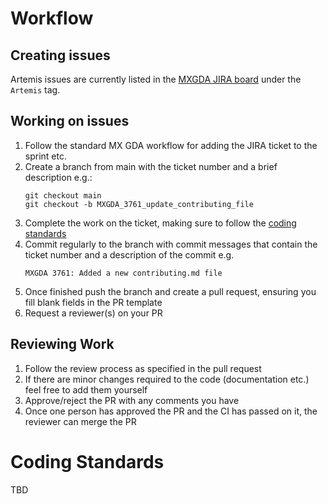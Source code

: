 Workflow
====
Creating issues
----
Artemis issues are currently listed in the [MXGDA JIRA board](https://jira.diamond.ac.uk/projects/MXGDA/issues) under the `Artemis` tag.

Working on issues
----
1. Follow the standard MX GDA workflow for adding the JIRA ticket to the sprint etc.
2. Create a branch from main with the ticket number and a brief description e.g.:
    ```
    git checkout main
    git checkout -b MXGDA_3761_update_contributing_file
    ```
3. Complete the work on the ticket, making sure to follow the [coding standards](#coding-standards)
4. Commit regularly to the branch with commit messages that contain the ticket number and a description of the commit e.g.
    ```
    MXGDA 3761: Added a new contributing.md file
    ```
5. Once finished push the branch and create a pull request, ensuring you fill blank fields in the PR template
6. Request a reviewer(s) on your PR

Reviewing Work
---
1. Follow the review process as specified in the pull request
2. If there are minor changes required to the code (documentation etc.) feel free to add them yourself
3. Approve/reject the PR with any comments you have
4. Once one person has approved the PR and the CI has passed on it, the reviewer can merge the PR

Coding Standards
======
TBD

